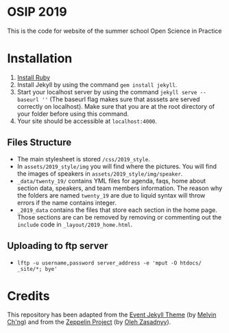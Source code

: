 # OSIP 2019

This is the code for website of the summer school Open Science in Practice

# Installation
1. [Install Ruby](https://www.ruby-lang.org/en/downloads/)
2. Install Jekyll by using the command `gem install jekyll`.
3. Start your localhost server by using the command `jekyll serve --baseurl ''` (The baseurl flag makes sure that asssets are served correctly on localhost). Make sure that you are at the root directory of your folder before using this command.
4. Your site should be accessible at `localhost:4000`.

## Files Structure
- The main stylesheet is stored `/css/2019_style`.
- In `assets/2019_style/img` you will find where the pictures. You will find the images of speakers in `assets/2019_style/img/speaker`.
- `_data/twenty_19/` contains YML files for agenda, faqs, home about section data, speakers, and team members information. The reason why the folders are named `twenty_19` are due to liquid syntax will throw errors if the name contains integer.
- `_2019_data` contains the files that store each section in the home page. Those sections are can be removed by removing or commenting out the `include` code in `_layout/2019_home.html`.

## Uploading to ftp server
- `lftp -u username,password server_address -e 'mput -O htdocs/ _site/*; bye'`

# Credits
This repository has been adapted from the [Event Jekyll Theme](https://github.com/melvinchng/event-jekyll-theme/) (by [Melvin Ch'ng](https://melvinchng.github.io/)) and from the [Zeppelin Project](https://github.com/gdg-x/zeppelin) (by [Oleh Zasadnyy](http://o.zasadnyy.com/)).
